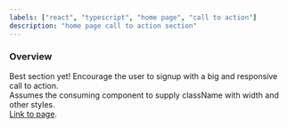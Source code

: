 ```yaml
---
labels: ["react", "typescript", "home page", "call to action"]
description: "home page call to action section"
---
```


### Overview

Best section yet! Encourage the user to signup with a big and responsive call to action.  
Assumes the consuming component to supply className with width and other styles.  
[Link to page](https://bit.dev).

